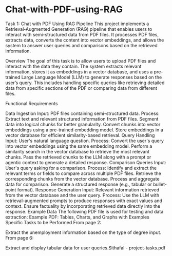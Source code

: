 # Chat-with-PDF-using-RAG
Task 1: Chat with PDF Using RAG Pipeline This project implements a Retrieval-Augmented Generation (RAG) pipeline that enables users to interact with semi-structured data from PDF files. It processes PDF files, extracts data, converts the content into vector embeddings, and allows the system to answer user queries and comparisons based on the retrieved information.

Overview The goal of this task is to allow users to upload PDF files and interact with the data they contain. The system extracts relevant information, stores it as embeddings in a vector database, and uses a pre-trained Large Language Model (LLM) to generate responses based on the user’s query. This includes handling specific queries like retrieving detailed data from specific sections of the PDF or comparing data from different files.

Functional Requirements

Data Ingestion Input: PDF files containing semi-structured data. Process: Extract text and relevant structured information from PDF files. Segment data into logical chunks for better granularity. Convert chunks into vector embeddings using a pre-trained embedding model. Store embeddings in a vector database for efficient similarity-based retrieval.
Query Handling Input: User's natural language question. Process: Convert the user's query into vector embeddings using the same embedding model. Perform a similarity search in the vector database to retrieve the most relevant chunks. Pass the retrieved chunks to the LLM along with a prompt or agentic context to generate a detailed response.
Comparison Queries Input: User's query asking for a comparison. Process: Identify and extract the relevant terms or fields to compare across multiple PDF files. Retrieve the corresponding chunks from the vector database. Process and aggregate data for comparison. Generate a structured response (e.g., tabular or bullet-point format).
Response Generation Input: Relevant information retrieved from the vector database and the user query. Process: Use the LLM with retrieval-augmented prompts to produce responses with exact values and context. Ensure factuality by incorporating retrieved data directly into the response. Example Data The following PDF file is used for testing and data extraction:
Example PDF: Tables, Charts, and Graphs with Examples Specific Tasks to be Performed From page 2:

Extract the unemployment information based on the type of degree input. From page 6:

Extract and display tabular data for user queries.Sithafal - project-tasks.pdf


